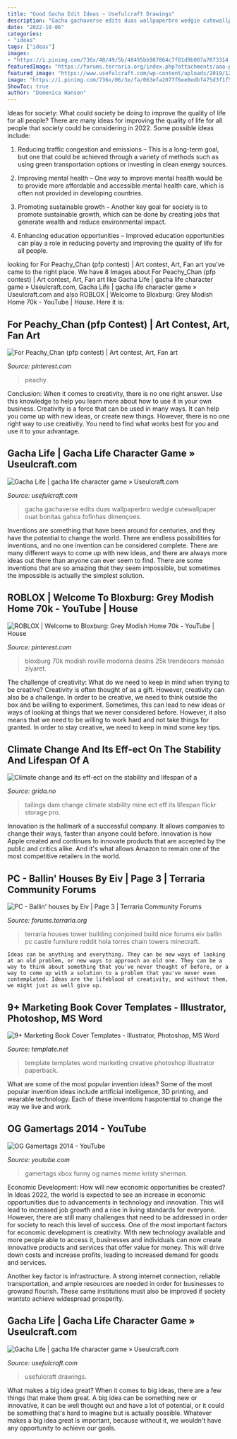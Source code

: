 ```yaml
---
title: "Good Gacha Edit Ideas ~ Usefulcraft Drawings"
description: "Gacha gachaverse edits duas wallpaperbro wedgie cutewallpaper ouat bonitas gahca fofinhas dimençoes"
date: "2022-10-06"
categories:
- "ideas"
tags: ["ideas"]
images:
- "https://i.pinimg.com/736x/48/49/5b/48495bb987864c7f81d9b007a7073314.jpg"
featuredImage: "https://forums.terraria.org/index.php?attachments/aaa-png.66111/"
featured_image: "https://www.usefulcraft.com/wp-content/uploads/2019/12/gacha-life-14.jpg"
image: "https://i.pinimg.com/736x/06/3e/fa/063efa2077f6ee8edbf475d3f1f53c6d.jpg"
ShowToc: true
author: "Domenica Hansen"
---
```



Ideas for society: What could society be doing to improve the quality of life for all people?
There are many ideas for improving the quality of life for all people that society could be considering in 2022. Some possible ideas include: 
1. Reducing traffic congestion and emissions – This is a long-term goal, but one that could be achieved through a variety of methods such as using green transportation options or investing in clean energy sources. 

2. Improving mental health – One way to improve mental health would be to provide more affordable and accessible mental health care, which is often not provided in developing countries. 

3. Promoting sustainable growth – Another key goal for society is to promote sustainable growth, which can be done by creating jobs that generate wealth and reduce environmental impact. 

4. Enhancing education opportunities – Improved education opportunities can play a role in reducing poverty and improving the quality of life for all people. 


	

		
looking for For Peachy_Chan (pfp contest) | Art contest, Art, Fan art you've came to the right place. We have 8 Images about For Peachy_Chan (pfp contest) | Art contest, Art, Fan art like Gacha Life | gacha life character game » Useulcraft.com, Gacha Life | gacha life character game » Useulcraft.com and also ROBLOX | Welcome to Bloxburg: Grey Modish Home 70k - YouTube | House. Here it is:
		
    
## For Peachy_Chan (pfp Contest) | Art Contest, Art, Fan Art

<img loading=lazy src="https://i.pinimg.com/736x/06/3e/fa/063efa2077f6ee8edbf475d3f1f53c6d.jpg" onerror="this.onerror=null;this.src='https://tse2.mm.bing.net/th?id=OIP.aqArG5rHUypzqJ9srtjBuQHaJ3&amp;pid=15.1';" alt="For Peachy_Chan (pfp contest) | Art contest, Art, Fan art">

_Source: pinterest.com_

>peachy. 

	

Conclusion: When it comes to creativity, there is no one right answer. Use this knowledge to help you learn more about how to use it in your own business.
Creativity is a force that can be used in many ways. It can help you come up with new ideas, or create new things. However, there is no one right way to use creativity. You need to find what works best for you and use it to your advantage.

    
## Gacha Life | Gacha Life Character Game » Useulcraft.com

<img loading=lazy src="https://www.usefulcraft.com/wp-content/uploads/2019/12/gacha-life-22.jpg" onerror="this.onerror=null;this.src='https://tse2.mm.bing.net/th?id=OIP.oLAVfAJm-RjDVYFMInPrIAHaFj&amp;pid=15.1';" alt="Gacha Life | gacha life character game » Useulcraft.com">

_Source: usefulcraft.com_

>gacha gachaverse edits duas wallpaperbro wedgie cutewallpaper ouat bonitas gahca fofinhas dimençoes. 

	

Inventions are something that have been around for centuries, and they have the potential to change the world. There are endless possibilities for inventions, and no one invention can be considered complete. There are many different ways to come up with new ideas, and there are always more ideas out there than anyone can ever seem to find. There are some inventions that are so amazing that they seem impossible, but sometimes the impossible is actually the simplest solution.

    
## ROBLOX | Welcome To Bloxburg: Grey Modish Home 70k - YouTube | House

<img loading=lazy src="https://i.pinimg.com/736x/48/49/5b/48495bb987864c7f81d9b007a7073314.jpg" onerror="this.onerror=null;this.src='https://tse2.mm.bing.net/th?id=OIP.kw6dARMP3ZJ8ZAcYoaAPcwHaEK&amp;pid=15.1';" alt="ROBLOX | Welcome to Bloxburg: Grey Modish Home 70k - YouTube | House">

_Source: pinterest.com_

>bloxburg 70k modish roville moderna desins 25k trendecors mansão ziyaret. 

	

The challenge of creativity: What do we need to keep in mind when trying to be creative?
Creativity is often thought of as a gift. However, creativity can also be a challenge. In order to be creative, we need to think outside the box and be willing to experiment. Sometimes, this can lead to new ideas or ways of looking at things that we never considered before. However, it also means that we need to be willing to work hard and not take things for granted. In order to stay creative, we need to keep in mind some key tips.

    
## Climate Change And Its Eff-ect On The Stability And Lifespan Of A

<img loading=lazy src="https://farm5.staticflickr.com/4577/24553044188_a3baef0036_o.jpg" onerror="this.onerror=null;this.src='https://tse3.mm.bing.net/th?id=OIP.3ZUgBnsh9LluwuM8TtszNwHaEO&amp;pid=15.1';" alt="Climate change and its eff-ect on the stability and lifespan of a">

_Source: grida.no_

>tailings dam change climate stability mine ect eff its lifespan flickr storage pro. 

	

Innovation is the hallmark of a successful company. It allows companies to change their ways, faster than anyone could before. Innovation is how Apple created and continues to innovate products that are accepted by the public and critics alike. And it's what allows Amazon to remain one of the most competitive retailers in the world.

    
## PC - Ballin&#039; Houses By Eiv | Page 3 | Terraria Community Forums

<img loading=lazy src="https://forums.terraria.org/index.php?attachments/aaa-png.66111/" onerror="this.onerror=null;this.src='https://tse2.mm.bing.net/th?id=OIP.ivzMQ-rubNk0ftLw3Pl1HAHaFc&amp;pid=15.1';" alt="PC - Ballin&#039; houses by Eiv | Page 3 | Terraria Community Forums">

_Source: forums.terraria.org_

>terraria houses tower building conjoined build nice forums eiv ballin pc castle furniture reddit hola torres chain towers minecraft. 

	


    Ideas can be anything and everything. They can be new ways of looking at an old problem, or new ways to approach an old one. They can be a way to think about something that you've never thought of before, or a way to come up with a solution to a problem that you've never even contemplated. Ideas are the lifeblood of creativity, and without them, we might just as well give up.

    
## 9+ Marketing Book Cover Templates - Illustrator, Photoshop, MS Word

<img loading=lazy src="https://images.template.net/wp-content/uploads/2019/06/multipurposebookcover.jpg" onerror="this.onerror=null;this.src='https://tse1.mm.bing.net/th?id=OIP.r7kQiuWPi7jpAQ9Rp2to0QHaEh&amp;pid=15.1';" alt="9+ Marketing Book Cover Templates - Illustrator, Photoshop, MS Word">

_Source: template.net_

>template templates word marketing creative photoshop illustrator paperback. 

	

What are some of the most popular invention ideas?
Some of the most popular invention ideas include artificial intelligence, 3D printing, and wearable technology. Each of these inventions haspotential to change the way we live and work.

    
## OG Gamertags 2014 - YouTube

<img loading=lazy src="https://i.ytimg.com/vi/s614nd6WieQ/maxresdefault.jpg" onerror="this.onerror=null;this.src='https://tse1.mm.bing.net/th?id=OIP.cJR3nmy3Ac7QX20QTHChEgHaEK&amp;pid=15.1';" alt="OG Gamertags 2014 - YouTube">

_Source: youtube.com_

>gamertags xbox funny og names meme kristy sherman. 

	

Economic Development: How will new economic opportunities be created?
In Ideas 2022, the world is expected to see an increase in economic opportunities due to advancements in technology and innovation. This will lead to increased job growth and a rise in living standards for everyone. However, there are still many challenges that need to be addressed in order for society to reach this level of success. 
One of the most important factors for economic development is creativity. With new technology available and more people able to access it, businesses and individuals can now create innovative products and services that offer value for money. This will drive down costs and increase profits, leading to increased demand for goods and services.

Another key factor is infrastructure. A strong internet connection, reliable transportation, and ample resources are needed in order for businesses to growand flourish. These same institutions must also be improved if society wantsto achieve widespread prosperity.

    
## Gacha Life | Gacha Life Character Game » Useulcraft.com

<img loading=lazy src="https://www.usefulcraft.com/wp-content/uploads/2019/12/gacha-life-14.jpg" onerror="this.onerror=null;this.src='https://tse4.mm.bing.net/th?id=OIP.oISteq_cVKnNhzJr7Za63gHaNK&amp;pid=15.1';" alt="Gacha Life | gacha life character game » Useulcraft.com">

_Source: usefulcraft.com_

>usefulcraft drawings. 

	

What makes a big idea great?
When it comes to big ideas, there are a few things that make them great. A big idea can be something new or innovative, it can be well thought out and have a lot of potential, or it could be something that's hard to imagine but is actually possible. Whatever makes a big idea great is important, because without it, we wouldn't have any opportunity to achieve our goals.

